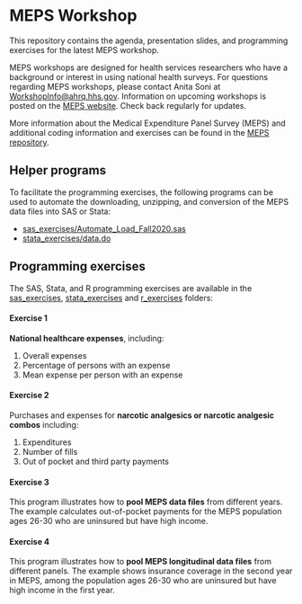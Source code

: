 # MEPS Workshop

This repository contains the agenda, presentation slides, and programming exercises for the latest MEPS workshop.

MEPS workshops are designed for health services researchers who have a background or interest in using national health surveys. For questions regarding MEPS workshops, please contact Anita Soni at [WorkshopInfo@ahrq.hhs.gov](mailto:WorkshopInfo@ahrq.hhs.gov). Information on upcoming workshops is posted on the [MEPS website](https://meps.ahrq.gov/about_meps/workshops_events.jsp). Check back regularly for updates.


More information about the Medical Expenditure Panel Survey (MEPS) and additional coding information and exercises can be found in the [MEPS repository](https://github.com/HHS-AHRQ/MEPS).


## Helper programs

To facilitate the programming exercises, the following programs can be used to automate the downloading, unzipping, and conversion of the MEPS data files into SAS or Stata:
* [sas_exercises/Automate_Load_Fall2020.sas](sas_exercises/Automate_Load_Fall2020.sas)
* [stata_exercises/data.do](stata_exercises/data.do)


## Programming exercises

The SAS, Stata, and R programming exercises are available in the [sas_exercises](sas_exercises),  [stata_exercises](stata_exercises) and [r_exercises](r_exercises) folders:

#### Exercise 1

**National healthcare expenses**, including:
1. Overall expenses
2. Percentage of persons with an expense
3. Mean expense per person with an expense


#### Exercise 2

Purchases and expenses for **narcotic analgesics or narcotic analgesic combos** including:
1. Expenditures
2. Number of fills
4. Out of pocket and third party payments

#### Exercise 3
This program illustrates how to **pool MEPS data files** from different years. The example calculates out-of-pocket payments for the MEPS population ages 26-30 who are uninsured but have high income.


#### Exercise 4
This program illustrates how to **pool MEPS longitudinal data files** from different panels. The example shows insurance coverage in the second year in MEPS, among the population ages 26-30 who are uninsured but have high income in the first year.
